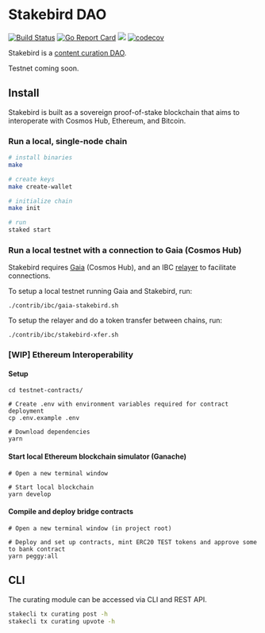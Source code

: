# Stakebird DAO

[![Build Status](https://ci.publicawesome.com/api/badges/public-awesome/stakebird/status.svg)](https://ci.publicawesome.com/public-awesome/stakebird)
[![Go Report Card](https://goreportcard.com/badge/github.com/public-awesome/stakebird)](https://goreportcard.com/report/github.com/public-awesome/stakebird)
[![](https://tokei.rs/b1/github/public-awesome/stakebird)](https://github.com/public-awesome/stakebird)
[![codecov](https://codecov.io/gh/public-awesome/stakebird/branch/master/graph/badge.svg)](https://codecov.io/gh/public-awesome/stakebird)

Stakebird is a [content curation DAO](https://ethresear.ch/t/prediction-markets-for-content-curation-daos/1312).

Testnet coming soon.

## Install

Stakebird is built as a sovereign proof-of-stake blockchain that aims to interoperate with Cosmos Hub, Ethereum, and Bitcoin. 

### Run a local, single-node chain

```sh
# install binaries
make

# create keys
make create-wallet

# initialize chain
make init

# run
staked start
```

### Run a local testnet with a connection to Gaia (Cosmos Hub)

Stakebird requires [Gaia](https://github.com/cosmos/gaia) (Cosmos Hub), and an IBC [relayer](https://github.com/iqlusioninc/relayer) to facilitate connections.

To setup a local testnet running Gaia and Stakebird, run:
```
./contrib/ibc/gaia-stakebird.sh
```

To setup the relayer and do a token transfer between chains, run:
```
./contrib/ibc/stakebird-xfer.sh
```

### [WIP] Ethereum Interoperability

#### Setup
```shell script
cd testnet-contracts/

# Create .env with environment variables required for contract deployment
cp .env.example .env

# Download dependencies
yarn
```

#### Start local Ethereum blockchain simulator (Ganache)
```shell script
# Open a new terminal window

# Start local blockchain
yarn develop
```

#### Compile and deploy bridge contracts
```shell script
# Open a new terminal window (in project root)

# Deploy and set up contracts, mint ERC20 TEST tokens and approve some to bank contract
yarn peggy:all
```

## CLI
The curating module can be accessed via CLI and REST API.

```sh
stakecli tx curating post -h
stakecli tx curating upvote -h
```
